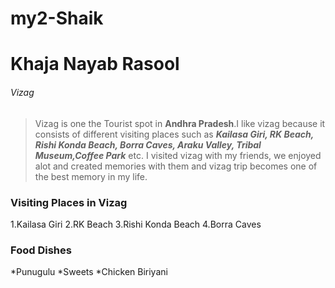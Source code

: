 # my2-Shaik
# Khaja Nayab Rasool
###### Vizag

> Vizag is one the Tourist spot in **Andhra Pradesh**.I like vizag because it consists of different visiting places such as ***Kailasa Giri, RK Beach, Rishi Konda Beach, Borra Caves, Araku Valley, Tribal Museum,Coffee Park*** etc.
I visited vizag with my friends, we enjoyed alot and created memories with them and vizag trip becomes one of the best memory in my life.

### Visiting Places in Vizag
1.Kailasa Giri
2.RK Beach
3.Rishi Konda Beach
4.Borra Caves

### Food Dishes
*Punugulu
*Sweets
*Chicken Biriyani